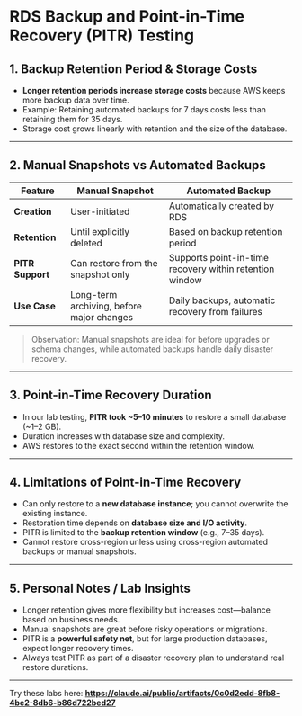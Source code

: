 # RDS Backup and Point-in-Time Recovery (PITR) Testing

## 1. Backup Retention Period & Storage Costs

- **Longer retention periods increase storage costs** because AWS keeps more backup data over time.
- Example: Retaining automated backups for 7 days costs less than retaining them for 35 days.
- Storage cost grows linearly with retention and the size of the database.

---

## 2. Manual Snapshots vs Automated Backups

| Feature          | Manual Snapshot                           | Automated Backup                                        |
| ---------------- | ----------------------------------------- | ------------------------------------------------------- |
| **Creation**     | User-initiated                            | Automatically created by RDS                            |
| **Retention**    | Until explicitly deleted                  | Based on backup retention period                        |
| **PITR Support** | Can restore from the snapshot only        | Supports point-in-time recovery within retention window |
| **Use Case**     | Long-term archiving, before major changes | Daily backups, automatic recovery from failures         |

> Observation: Manual snapshots are ideal for before upgrades or schema changes, while automated backups handle daily disaster recovery.

---

## 3. Point-in-Time Recovery Duration

- In our lab testing, **PITR took ~5–10 minutes** to restore a small database (~1–2 GB).
- Duration increases with database size and complexity.
- AWS restores to the exact second within the retention window.

---

## 4. Limitations of Point-in-Time Recovery

- Can only restore to a **new database instance**; you cannot overwrite the existing instance.
- Restoration time depends on **database size and I/O activity**.
- PITR is limited to the **backup retention window** (e.g., 7–35 days).
- Cannot restore cross-region unless using cross-region automated backups or manual snapshots.

---

## 5. Personal Notes / Lab Insights

- Longer retention gives more flexibility but increases cost—balance based on business needs.
- Manual snapshots are great before risky operations or migrations.
- PITR is a **powerful safety net**, but for large production databases, expect longer recovery times.
- Always test PITR as part of a disaster recovery plan to understand real restore durations.

---

Try these labs here: **https://claude.ai/public/artifacts/0c0d2edd-8fb8-4be2-8db6-b86d722bed27**
